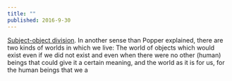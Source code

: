 ```yaml
---
title: ""
published: 2016-9-30
---
```




<a href="https://philosophybytheway.blogspot.com/2008/03/subject-object-division.html" target="_blank">Subject-object division</a>. In another sense than Popper explained, there are two kinds of worlds in which we live: The world of objects which would exist even if we did not exist and even when there were no other (human) beings that could give it a certain meaning, and the world as it is for us, for the human beings that we a

